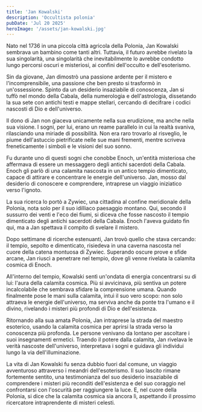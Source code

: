 ```yaml
---
title: 'Jan Kowalski'
description: 'Occultista polonia'
pubDate: 'Jul 20 2025'
heroImage: '/assets/jan-kowalski.jpg'
---
```


Nato nel 1736 in una piccola città agricola della Polonia, Jan Kowalski sembrava un bambino come tanti altri. Tuttavia, il futuro avrebbe rivelato la sua singolarità, una singolarità che inevitabilmente lo avrebbe condotto lungo percorsi oscuri e misteriosi, ai confini dell'occulto e dell'esoterismo.

Sin da giovane, Jan dimostrò una passione ardente per il mistero e l'incomprensibile, una passione che ben presto si trasformò in un'ossessione. Spinto da un desiderio insaziabile di conoscenza, Jan si tuffò nel mondo della Cabala, della numerologia e dell'astrologia, dissetando la sua sete con antichi testi e mappe stellari, cercando di decifrare i codici nascosti di Dio e dell'universo.

Il dono di Jan non giaceva unicamente nella sua erudizione, ma anche nella sua visione. I sogni, per lui, erano un reame parallelo in cui la realtà svaniva, rilasciando una miriade di possibilità. Non era raro trovarlo al risveglio, le piume dell'astuccio pietrificate nelle sue mani frementi, mentre scriveva freneticamente i simboli e le visioni del suo sonno.

Fu durante uno di questi sogni che conobbe Enoch, un'entità misteriosa che affermava di essere un messaggero degli antichi sacerdoti della Cabala. Enoch gli parlò di una calamita nascosta in un antico tempio dimenticato, capace di attirare e concentrare le energie dell'universo. Jan, mosso dal desiderio di conoscere e comprendere, intraprese un viaggio iniziatico verso l'ignoto.

La sua ricerca lo portò a Zywiec, una cittadina al confine meridionale della Polonia, nota solo per il suo idilliaco paesaggio montano. Qui, secondo il sussurro dei venti e l'eco dei fiumi, si diceva che fosse nascosto il tempio dimenticato degli antichi sacerdoti della Cabala. Enoch l'aveva guidato fin qui, ma a Jan spettava il compito di svelare il mistero.

Dopo settimane di ricerche estenuanti, Jan trovò quello che stava cercando: il tempio, sepolto e dimenticato, risiedeva in una caverna nascosta nel cuore della catena montuosa di Zywiec. Superando oscure prove e sfide arcane, Jan riuscì a penetrare nel tempio, dove gli venne rivelata la calamita cosmica di Enoch.

All'interno del tempio, Kowalski sentì un'ondata di energia concentrarsi su di lui: l'aura della calamita cosmica. Più si avvicinava, più sentiva un potere incalcolabile che sembrava sfidare la comprensione umana. Quando finalmente pose le mani sulla calamita, intuì il suo vero scopo: non solo attraeva le energie dell'universo, ma serviva anche da ponte tra l'umano e il divino, rivelando i misteri più profondi di Dio e dell'esistenza.

Ritornando alla sua amata Polonia, Jan intraprese la strada del maestro esoterico, usando la calamita cosmica per aprirsi la strada verso la conoscenza più profonda. Le persone venivano da lontano per ascoltare i suoi insegnamenti ermetici. Traendo il potere dalla calamita, Jan rivelava le verità nascoste dell'universo, interpretava i sogni e guidava gli individui lungo la via dell'illuminazione.

La vita di Jan Kowalski fu senza dubbio fuori dal comune, un viaggio avventuroso attraverso i meandri dell'esoterismo. Il suo lascito rimane fortemente sentito, una testimonianza del suo desiderio insaziabile di comprendere i misteri più reconditi dell'esistenza e del suo coraggio nel confrontarsi con l'oscurità per raggiungere la luce. E, nel cuore della Polonia, si dice che la calamita cosmica sia ancora lì, aspettando il prossimo ricercatore intraprendente di misteri celesti.